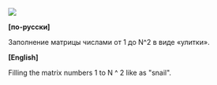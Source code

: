 ![](https://raw.githubusercontent.com/dsiberia9s/ELTEX_School/main/Day%201/4/screenshot.png)

**[по-русски]**

Заполнение матрицы числами от 1 до N^2 в виде «улитки».

**[English]**

Filling the matrix numbers 1 to N ^ 2 like as "snail".